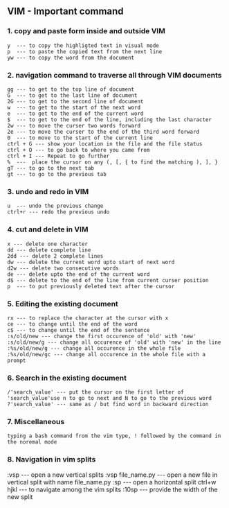 ## VIM - Important command

### 1. copy and paste form inside and outside VIM
	y  --- to copy the highligted text in visual mode
	p  --- to paste the copied text from the next line
	yw --- to copy the word from the document
### 2. navigation command to traverse all through VIM documents
	gg --- to get to the top line of document
	G  --- to get to the last line of document
	2G --- to get to the second line of document
	w  --- to get to the start of the next word
	e  --- to get to the end of the current word
	$  --- to get to the end of the line, including the last character
	2w --- to move the curser two words forward
	2e --- to move the curser to the end of the third word forward
	0  --- to move to the start of the current line
	ctrl + G --- show your location in the file and the file status
	ctrl + O --- to go back to where you came from
	ctrl + I --- Repeat to go further
	%  ---  place the cursor on any (, [, { to find the matching ), ], }
	gT --- to go to the next tab
	gt --- to go to the previous tab
### 3. undo and redo in VIM
	u  --- undo the previous change
	ctrl+r --- redo the previous undo
### 4. cut and delete in VIM
	x --- delete one character
	dd --- delete complete line
	2dd --- delete 2 complete lines
	dw --- delete the current word upto start of next word
	d2w --- delete two consecutive words
	de --- delete upto the end of the current word
	d$ --- delete to the end of the line from current curser position
	p  --- to put previously deleted text after the cursor
### 5. Editing the existing document
	rx --- to replace the character at the cursor with x
	ce --- to change until the end of the word
	c$ --- to change until the end of the sentence
	:s/old/new --- change the first occurence of 'old' with 'new'
	:s/old/new/g --- change all occurence of 'old' with 'new' in the line
	:%s/old/new/g --- change all occurence in the whole file
	:%s/old/new/gc --- change all occurence in the whole file with a prompt


### 6. Search in the existing document
	/'search_value' --- put the cursor on the first letter of 'search_value'use n to go to next and N to go to the previous word
	?'search_value' --- same as / but find word in backward direction

### 7. Miscellaneous
	typing a bash command from the vim type, ! followed by the command in the noremal mode

### 8. Navigation in vim splits
   :vsp  --- open a new vertical splits
   :vsp file_name.py --- open a new file in vertical split with name file_name.py
   :sp   --- open a horizontal split
   ctrl+w hjkl --- to navigate among the vim splits
   :10sp --- provide the width of the new split 

